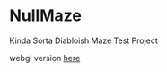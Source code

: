 # NullMaze
Kinda Sorta Diabloish Maze Test Project

webgl version [here](https://nulllogic.itch.io/null-dungeon)
